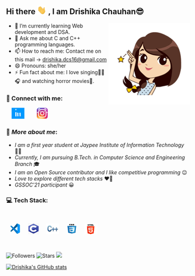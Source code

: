 ## Hi there <img src="https://github.com/drishika2002/drishika2002/blob/main/images_gifs/Hi.gif" width="25"> , I am Drishika Chauhan😎
<!--
**drishika2002/drishika2002** is a ✨ _special_ ✨ repository because its `README.md` (this file) appears on your GitHub profile.
-->


<img src="https://github.com/drishika2002/drishika2002/blob/main/images_gifs/yo.png" align = "right">

- 🌱 I’m currently learning Web development and DSA.
- 💬 Ask me about C and C++ programming languages.
- 📫 How to reach me: Contact me on this mail -> drishika.dcs16@gmail.com
- 😄 Pronouns: she/her
- ⚡ Fun fact about me: I love singing🎤🎶🎧 and watching horror movies👻.



### 📱 Connect with me:

<a href="https://www.linkedin.com/in/drishika-chauhan-647254206/"><img src="https://github.com/drishika2002/drishika2002/blob/main/images_gifs/linkedin.gif" width="35" height = "30" hspace="15"></a>
<a href ="https://www.instagram.com/drishika_dc16/"> <img src="https://github.com/drishika2002/drishika2002/blob/main/images_gifs/instagram-logo-gif-9.gif" width="30" hspace="15"></a>


### 👧 ***More about me***:


- *I am a first year student at Jaypee Institute of Information Technology* 👩‍🎓
- *Currently, I am pursuing B.Tech. in Computer Science and Engineering Branch* 🎓
- *I am an Open Source contributor and I like competitive programming* 😉
- *Love to explore different tech stacks* ♥🤩
- *GSSOC'21 participant* 😀 

### 💻 Tech Stack:
<br>

<img src="https://github.com/drishika2002/drishika2002/blob/main/images_gifs/vscode.jfif" height = "30" width = "30" hspace = "10"><img src="https://github.com/drishika2002/drishika2002/blob/main/images_gifs/c.jfif" height = "30" width = "30" hspace = "10"><img src="https://github.com/drishika2002/drishika2002/blob/main/images_gifs/cpp.jpg" height = "30" width = "35" hspace = "10"><img src="https://github.com/drishika2002/drishika2002/blob/main/images_gifs/css.jfif" height = "30" width = "30" hspace = "10"><img src="https://github.com/drishika2002/drishika2002/blob/main/images_gifs/html5.jfif" height = "30" width = "35" hspace = "10">

<br>

![Followers](https://img.shields.io/github/followers/drishika2002?style=plastic&color=red&label=FOLLOWERS)
![Stars](https://img.shields.io/github/stars/drishika2002?affiliations=COLLABORATOR&style=plastic&color=blueviolet&label=STARS)
![](https://komarev.com/ghpvc/?username=drishika2002&color=green&style=plastic&label=PROFILE+VIEWS)

[![Drishika's GitHub stats](https://github-readme-stats.vercel.app/api?username=drishika2002&count_private=true&theme=tokyonight&hide=stars)](https://github.com/drishika2002/github-readme-stats)

<!-- [![Top Langs](https://github-readme-stats.vercel.app/api/top-langs/?username=drishika2002&layout=compact)](https://github.com/drishika2002/github-readme-stats) -->


